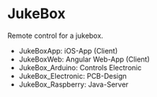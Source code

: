 # JukeBox
  Remote control for a jukebox.  
  
  * JukeBoxApp: iOS-App (Client)  
  * JukeBoxWeb: Angular Web-App (Client)  
  * JukeBox_Arduino: Controls Electronic  
  * JukeBox_Electronic: PCB-Design  
  * JukeBox_Raspberry: Java-Server  
  
